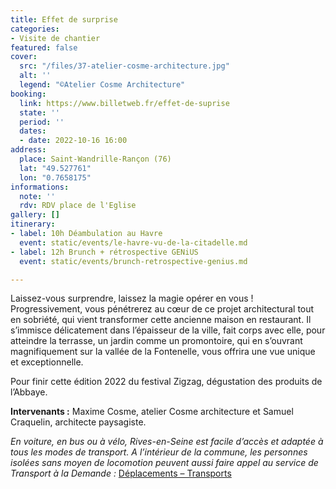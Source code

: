 ```yaml
---
title: Effet de surprise
categories:
- Visite de chantier
featured: false
cover:
  src: "/files/37-atelier-cosme-architecture.jpg"
  alt: ''
  legend: "©Atelier Cosme Architecture"
booking:
  link: https://www.billetweb.fr/effet-de-suprise
  state: ''
  period: ''
  dates:
  - date: 2022-10-16 16:00
address:
  place: Saint-Wandrille-Rançon (76)
  lat: "49.527761"
  lon: "0.7658175"
informations:
  note: ''
  rdv: RDV place de l'Eglise
gallery: []
itinerary:
- label: 10h Déambulation au Havre
  event: static/events/le-havre-vu-de-la-citadelle.md
- label: 12h Brunch + rétrospective GENiUS
  event: static/events/brunch-retrospective-genius.md

---
```

Laissez-vous surprendre, laissez la magie opérer en vous ! Progressivement, vous pénétrerez au cœur de ce projet architectural tout en sobriété, qui vient transformer cette ancienne maison en restaurant. Il s’immisce délicatement dans l’épaisseur de la ville, fait corps avec elle, pour atteindre la terrasse, un jardin comme un promontoire, qui en s’ouvrant magnifiquement sur la vallée de la Fontenelle, vous offrira une vue unique et exceptionnelle.

Pour finir cette édition 2022 du festival Zigzag, dégustation des produits de l’Abbaye.

**Intervenants :** Maxime Cosme, atelier Cosme architecture et Samuel Craquelin, architecte paysagiste.

_En voiture, en bus ou à vélo, Rives-en-Seine est facile d’accès et adaptée à tous les modes de transport. A l’intérieur de la commune, les personnes isolées sans moyen de locomotion peuvent aussi faire appel au service de Transport à la Demande :_ [Déplacements – Transports](https://www.rives-en-seine.fr/vivre/deplacements/)